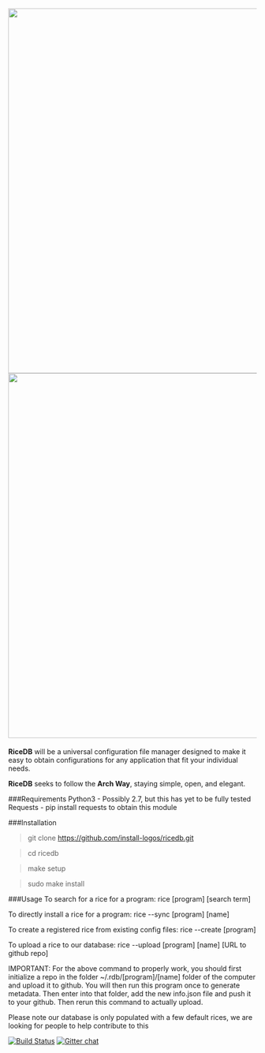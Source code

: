 <h1 align="center">
<sub>
<img src="http://i.imgur.com/FvQ3Lvx.png"
      width="740">
      <img src="http://i.imgur.com/QR1AaJi.png"
      width="740">
</sub>
</h1>
<strong>RiceDB</strong> will be a universal configuration file manager 
designed to make it easy to obtain configurations for any application 
that fit your individual needs.

<strong>RiceDB</strong> seeks to follow the <strong>Arch Way</strong>, 
staying simple, open, and elegant.

###Requirements
Python3 - Possibly 2.7, but this has yet to be fully tested
Requests - pip install requests to obtain this module

###Installation
>git clone https://github.com/install-logos/ricedb.git

>cd ricedb

>make setup

>sudo make install

###Usage
To search for a rice for a program: rice [program] [search term]

To directly install a rice for a program: rice --sync [program] [name]

To create a registered rice from existing config files: rice --create [program]

To upload a rice to our database: rice --upload [program] [name] [URL to github repo]

IMPORTANT: For the above command to properly work, you should first initialize a repo in the folder ~/.rdb/[program]/[name] folder of the computer and upload it to github. You will then run this program once to generate metadata. Then enter into that folder, add the new info.json file and push it to your github. Then rerun this command to actually upload.

Please note our database is only populated with a few default rices, we are looking for people to help contribute to this


[![Build Status](https://travis-ci.org/install-logos/ricedb.svg?branch=master)](https://travis-ci.org/install-logos/ricedb)
[![Gitter 
chat](https://badges.gitter.im/gitterHQ/gitter.png)](https://gitter.im/nih0/logos)
